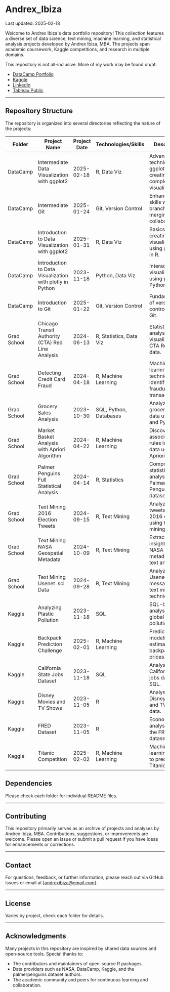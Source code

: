 # Andrex_Ibiza
Last updated: 2025-02-18

Welcome to Andrex Ibiza's data portfolio repository! This collection features a diverse set of data science, text mining, machine learning, and statistical analysis projects developed by Andrex Ibiza, MBA. The projects span academic coursework, Kaggle competitions, and research  in multiple domains.

This repository is not all-inclusive. More of my work may be found on/at:
- [DataCamp Portfolio](https://www.datacamp.com/portfolio/andrexibiza)
- [Kaggle](https://www.kaggle.com/andrexibiza)
- [LinkedIn](https://www.linkedin.com/in/andrexibiza/)
- [Tableau Public](https://public.tableau.com/app/profile/andrex.ibiza/vizzes)
---

## Repository Structure

The repository is organized into several directories reflecting the nature of the projects:

| Folder | Project Name | Project Date | Technologies/Skills | Description | 
| --- | --- | --- | --- | --- |
| DataCamp | Intermediate Data Visualization with ggplot2 | 2025-02-18 | R, Data Viz | Advanced techniques in ggplot2 for creating complex visualizations. |
| DataCamp | Intermediate Git | 2025-01-24 | Git, Version Control | Enhances Git skills with branching, merging, and collaboration. |
| DataCamp | Introduction to Data Visualization with ggplot2 | 2025-01-31 | R, Data Viz | Basics of creating visualizations using ggplot2 in R. |
| DataCamp | Introduction to Data Visualization with plotly in Python | 2023-11-18 | Python, Data Viz | Interactive visualizations using plotly in Python. |
| DataCamp | Introduction to Git | 2025-01-22 | Git, Version Control | Fundamentals of version control using Git. |
| Grad School | Chicago Transit Authority (CTA) Red Line Analysis | 2024-06-13 | R, Statistics, Data Viz | Statistical analysis and visualization of CTA Red Line data. |
| Grad School | Detecting Credit Card Fraud | 2024-04-18 | R, Machine Learning | Machine learning techniques to identify fraudulent transactions. |
| Grad School | Grocery Sales Analysis | 2023-10-30 | SQL, Python, Databases | Analyzing grocery sales data using SQL and Python. |
| Grad School | Market Basket Analysis with Apriori Algorithm | 2024-04-22 | R, Machine Learning | Discovering association rules in retail data using Apriori. |
| Grad School | Palmer Penguins Full Statistical Analysis | 2024-04-14 | R, Statistics | Comprehensive statistical analysis of the Palmer Penguins dataset. |
| Grad School | Text Mining 2016 Election Tweets | 2024-09-15 | R, Text Mining | Analyzing tweets from the 2016 election using text mining. |
| Grad School | Text Mining NASA Geospatial Metadata | 2024-10-09 | R, Text Mining | Extracting insights from NASA metadata using text analysis. |
| Grad School | Text Mining Usenet .sci Data | 2024-09-28 | R, Text Mining | Analyzing Usenet messages with text mining techniques. |
| Kaggle  | Analyzing Plastic Pollution | 2023-11-18 | SQL | SQL-based analysis of global plastic pollution data. |
| Kaggle | Backpack Prediction Challenge | 2025-02-01 | R, Machine Learning | Predictive modeling to estimate backpack prices. |
| Kaggle | California State Jobs Dataset | 2023-11-18 | SQL | Analysis of California state jobs data using SQL. |
| Kaggle | Disney Movies and TV Shows | 2023-11-05 | R | Analysis of Disney's movie and TV show data. |
| Kaggle | FRED Dataset | 2023-11-05 | R | Economic data analysis using the FRED dataset. |
| Kaggle | Titanic Competition | 2025-02-02 | R, Machine Learning | Machine learning project to predict Titanic survival. |

## Dependencies
Please check each folder for individual README files.

---

## Contributing

This repository primarily serves as an archive of projects and analyses by Andrex Ibiza, MBA. Contributions, suggestions, or improvements are welcome. Please open an issue or submit a pull request if you have ideas for enhancements or corrections.

---

## Contact

For questions, feedback, or further information, please reach out via GitHub issues or email at [andrexibiza@gmail.com].

---

## License

Varies by project, check each folder for details.

---

## Acknowledgments

Many projects in this repository are inspired by shared data sources and open-source tools. Special thanks to:
- The contributors and maintainers of open-source R packages.
- Data providers such as NASA, DataCamp, Kaggle, and the palmerpenguins dataset authors.
- The academic community and peers for continuous learning and collaboration. 

